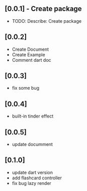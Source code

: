 ## [0.0.1] - Create package

* TODO: Describe: Create package

## [0.0.2]
* Create Document
* Create Example
* Comment dart doc

## [0.0.3]
* fix some bug

## [0.0.4]
* built-in tinder effect

## [0.0.5]
* update documment

## [0.1.0]
* update dart version 
* add flashcard controller 
* fix bug lazy render



